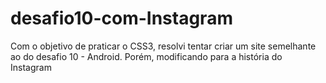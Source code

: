 # desafio10-com-Instagram
Com o objetivo de praticar o CSS3, resolvi tentar criar um site semelhante ao do desafio 10 - Android. Porém, modificando para a história do Instagram
